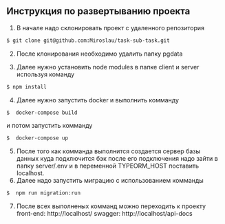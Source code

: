 ## Инструкция по развертыванию проекта

1) В начале надо склонировать проект с удаленного репозитория
```bash
$ git clone git@github.com:Miroslau/task-sub-task.git
```

2) После клонирования необходимо удалить папку pgdata

3) Далее нужно установить node modules в папке client и server используя команду

```bash
$ npm install
```

4) Далее нужно запустить docker и выполнить комманду 

```bash
$  docker-compose build 
```
и потом запустить комманду
```bash
$  docker-compose up 
```

5) После того как комманда выполнится создается сервер базы данных куда подключится бэк после его подключения
надо зайти в папку server/.env и в переменной TYPEORM_HOST поставить localhost.
6) Далее надо запустить миграцию с использованием комманды
```bash
$  npm run migration:run
```
7) После всех выполненых комманд можно переходить к проекту
front-end: http://localhost/
swagger: http://localhost/api-docs

